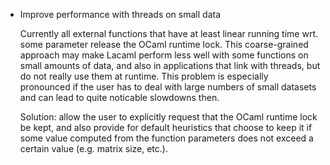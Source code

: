 * Improve performance with threads on small data

  Currently all external functions that have at least linear running time
  wrt. some parameter release the OCaml runtime lock.  This coarse-grained
  approach may make Lacaml perform less well with some functions on small
  amounts of data, and also in applications that link with threads, but do
  not really use them at runtime.  This problem is especially pronounced if
  the user has to deal with large numbers of small datasets and can lead to
  quite noticable slowdowns then.

  Solution: allow the user to explicitly request that the OCaml runtime lock
  be kept, and also provide for default heuristics that choose to keep it if
  some value computed from the function parameters does not exceed a certain
  value (e.g. matrix size, etc.).
